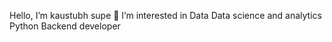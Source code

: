 Hello, I’m kaustubh supe
👀 I’m interested in Data 
Data science and analytics
Python Backend developer

